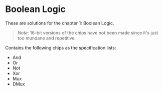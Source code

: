 # Boolean Logic

These are solutions for the chapter 1: Boolean Logic.

> _Note_: 16-bit versions of the chips have not been made since it's just too mundane and repetitive.

Contains the following chips as the specification lists:

- And
- Or
- Not
- Xor
- Mux
- DMux 

